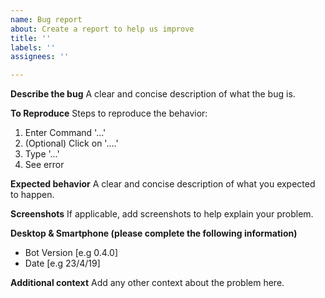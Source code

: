 ```yaml
---
name: Bug report
about: Create a report to help us improve
title: ''
labels: ''
assignees: ''

---
```


**Describe the bug**
A clear and concise description of what the bug is.

**To Reproduce**
Steps to reproduce the behavior:
1. Enter Command '...'
2. (Optional) Click on '....'
3. Type '...'
4. See error

**Expected behavior**
A clear and concise description of what you expected to happen.

**Screenshots**
If applicable, add screenshots to help explain your problem.

**Desktop & Smartphone (please complete the following information)**
- Bot Version [e.g 0.4.0]
- Date [e.g 23/4/19]

**Additional context**
Add any other context about the problem here.

